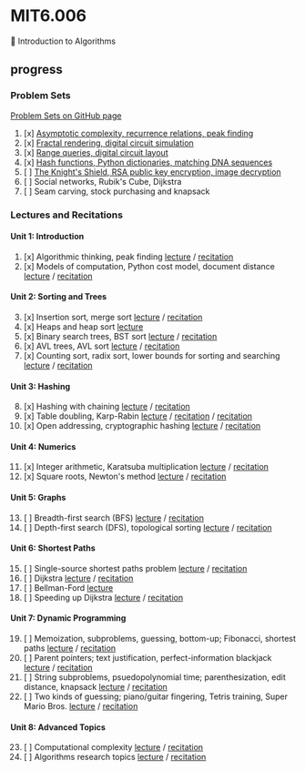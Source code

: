 # MIT6.006
🧠 Introduction to Algorithms

## progress

### Problem Sets

[Problem Sets on GitHub page](https://sorosliu1029.github.io/MIT6.006/)

1. [x] [Asymptotic complexity, recurrence relations, peak finding](./ps1)
2. [x] [Fractal rendering, digital circuit simulation](./ps2)
3. [x] [Range queries, digital circuit layout](./ps3)
4. [x] [Hash functions, Python dictionaries, matching DNA sequences](./ps4)
5. [ ] [The Knight's Shield, RSA public key encryption, image decryption](./ps5)
6. [ ] Social networks, Rubik's Cube, Dijkstra
7. [ ] Seam carving, stock purchasing and knapsack

### Lectures and Recitations

#### Unit 1: Introduction
1. [x] Algorithmic thinking, peak finding [lecture](https://www.youtube.com/v/HtSuA80QTyo) / [recitation](https://www.youtube.com/v/P7frcB_-g4w)
2. [x] Models of computation, Python cost model, document distance [lecture](https://www.youtube.com/v/Zc54gFhdpLA) / [recitation](https://www.youtube.com/v/QFcyt8fgQMU)

#### Unit 2: Sorting and Trees
3. [x] Insertion sort, merge sort [lecture](https://www.youtube.com/v/Kg4bqzAqRBM) / [recitation](https://www.youtube.com/v/4iXLnF3hExw)
4. [x] Heaps and heap sort [lecture](https://www.youtube.com/v/B7hVxCmfPtM)
5. [x] Binary search trees, BST sort [lecture](https://www.youtube.com/v/9Jry5-82I68) / [recitation](https://www.youtube.com/v/r5pXu1PAUkI)
6. [x] AVL trees, AVL sort [lecture](https://www.youtube.com/v/FNeL18KsWPc) / [recitation](https://www.youtube.com/v/IWzYoXKaRIc)
7. [x] Counting sort, radix sort, lower bounds for sorting and searching [lecture](https://www.youtube.com/v/Nz1KZXbghj8) / [recitation](https://www.youtube.com/v/9bkvws_vqLU)

#### Unit 3: Hashing
8. [x] Hashing with chaining [lecture](https://www.youtube.com/v/0M_kIqhwbFo) / [recitation](https://www.youtube.com/v/eGSXsaJ-BlY)
9. [x] Table doubling, Karp-Rabin [lecture](https://www.youtube.com/v/BRO7mVIFt08) / [recitation](https://www.youtube.com/v/w6nuXg0BISo) / [recitation](https://www.youtube.com/v/-DwGrJ8JxDc)
10. [x] Open addressing, cryptographic hashing [lecture](https://www.youtube.com/v/rvdJDijO2Ro) / [recitation](https://www.youtube.com/v/-FElVPKykgw)

#### Unit 4: Numerics
11. [x] Integer arithmetic, Karatsuba multiplication [lecture](https://www.youtube.com/v/eCaXlAaN2uE) / [recitation](https://www.youtube.com/v/a_otxyu0mSQ)
12. [x] Square roots, Newton's method [lecture](https://www.youtube.com/v/2YeJ-5UAke8) / [recitation](https://www.youtube.com/v/JRgIXyEPnbA)

#### Unit 5: Graphs
13. [ ] Breadth-first search (BFS) [lecture](https://www.youtube.com/v/s-CYnVz-uh4) / [recitation](https://www.youtube.com/v/5JxShDZ_ylo)
14. [ ] Depth-first search (DFS), topological sorting [lecture](https://www.youtube.com/v/AfSk24UTFS8) / [recitation](https://www.youtube.com/v/C5SPsY72_CM)

#### Unit 6: Shortest Paths
15. [ ] Single-source shortest paths problem [lecture](https://www.youtube.com/v/Aa2sqUhIn-E) / [recitation](https://www.youtube.com/v/mQSp6VmfakA)
16. [ ] Dijkstra [lecture](https://www.youtube.com/v/2E7MmKv0Y24) / [recitation](https://www.youtube.com/v/oRpERQA4Vik)
17. [ ] Bellman-Ford [lecture](https://www.youtube.com/v/ozsuci5pIso)
18. [ ] Speeding up Dijkstra [lecture](https://www.youtube.com/v/CHvQ3q_gJ7E) / [recitation](https://www.youtube.com/v/sPuazUPiV1k)

#### Unit 7: Dynamic Programming
19. [ ] Memoization, subproblems, guessing, bottom-up; Fibonacci, shortest paths [lecture](https://www.youtube.com/v/OQ5jsbhAv_M) / [recitation](https://www.youtube.com/v/IFrvgSvZA0I)
20. [ ] Parent pointers; text justification, perfect-information blackjack [lecture](https://www.youtube.com/v/ENyox7kNKeY) / [recitation](https://www.youtube.com/v/jZbkToeNK2g)
21. [ ] String subproblems, psuedopolynomial time; parenthesization, edit distance, knapsack [lecture](https://www.youtube.com/v/ocZMDMZwhCY) / [recitation](https://www.youtube.com/v/wFP5VHGHFdk)
22. [ ] Two kinds of guessing; piano/guitar fingering, Tetris training, Super Mario Bros. [lecture](https://www.youtube.com/v/tp4_UXaVyx8) / [recitation](https://www.youtube.com/v/PptQgy89cN8)

#### Unit 8: Advanced Topics
23. [ ] Computational complexity [lecture](https://www.youtube.com/v/moPtwq_cVH8) / [recitation](https://www.youtube.com/v/t5Wxk96QjUk)
24. [ ] Algorithms research topics [lecture](https://www.youtube.com/v/dU40AvBURDQ) / [recitation](https://www.youtube.com/v/hkAONP0aC9w)
